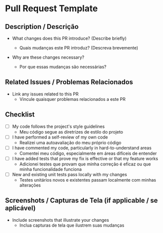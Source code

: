 # Pull Request Template

## Description / Descrição

- What changes does this PR introduce? (Describe briefly)
  - Quais mudanças este PR introduz? (Descreva brevemente)

- Why are these changes necessary?
  - Por que essas mudanças são necessárias?

## Related Issues / Problemas Relacionados

- Link any issues related to this PR
  - Vincule quaisquer problemas relacionados a este PR

## Checklist

- [ ] My code follows the project's style guidelines
  - Meu código segue as diretrizes de estilo do projeto
- [ ] I have performed a self-review of my own code
  - Realizei uma autoavaliação do meu próprio código
- [ ] I have commented my code, particularly in hard-to-understand areas
  - Comentei meu código, especialmente em áreas difíceis de entender
- [ ] I have added tests that prove my fix is effective or that my feature works
  - Adicionei testes que provam que minha correção é eficaz ou que minha funcionalidade funciona
- [ ] New and existing unit tests pass locally with my changes
  - Testes unitários novos e existentes passam localmente com minhas alterações

## Screenshots / Capturas de Tela (if applicable / se aplicável)

- Include screenshots that illustrate your changes
  - Inclua capturas de tela que ilustrem suas mudanças
